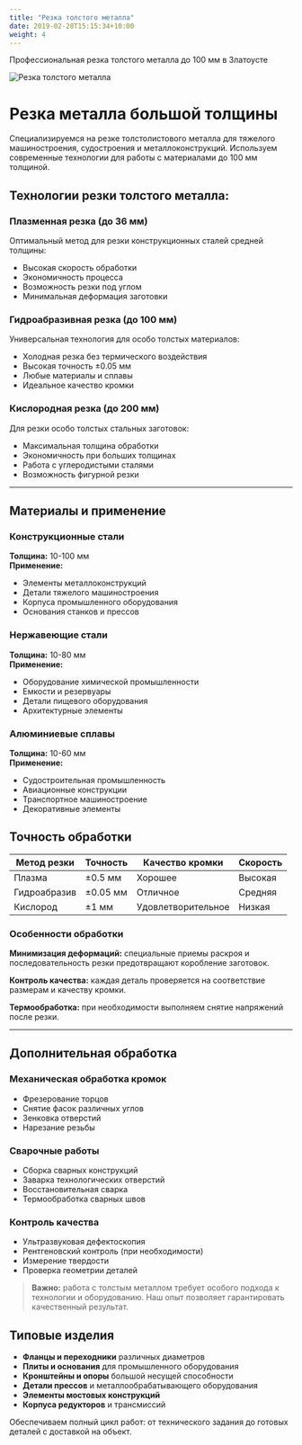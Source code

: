 ```yaml
---
title: "Резка толстого металла"
date: 2019-02-28T15:15:34+10:00
weight: 4
---
```


Профессиональная резка толстого металла до 100 мм в Златоусте

![Резка толстого металла](/images/austin-distel-nGc5RT2HmF0-unsplash.jpg)

# Резка металла большой толщины

Специализируемся на резке толстолистового металла для тяжелого машиностроения, судостроения и металлоконструкций. Используем современные технологии для работы с материалами до 100 мм толщиной.

## Технологии резки толстого металла:

### Плазменная резка (до 36 мм)

Оптимальный метод для резки конструкционных сталей средней толщины:
- Высокая скорость обработки
- Экономичность процесса
- Возможность резки под углом
- Минимальная деформация заготовки

### Гидроабразивная резка (до 100 мм)

Универсальная технология для особо толстых материалов:
- Холодная резка без термического воздействия
- Высокая точность ±0.05 мм
- Любые материалы и сплавы
- Идеальное качество кромки

### Кислородная резка (до 200 мм)

Для резки особо толстых стальных заготовок:
- Максимальная толщина обработки
- Экономичность при больших толщинах
- Работа с углеродистыми сталями
- Возможность фигурной резки

---

## Материалы и применение

### Конструкционные стали

**Толщина:** 10-100 мм  
**Применение:**
- Элементы металлоконструкций
- Детали тяжелого машиностроения
- Корпуса промышленного оборудования
- Основания станков и прессов

### Нержавеющие стали

**Толщина:** 10-80 мм  
**Применение:**
- Оборудование химической промышленности
- Емкости и резервуары
- Детали пищевого оборудования
- Архитектурные элементы

### Алюминиевые сплавы

**Толщина:** 10-60 мм  
**Применение:**
- Судостроительная промышленность
- Авиационные конструкции
- Транспортное машиностроение
- Декоративные элементы

## Точность обработки

| Метод резки | Точность | Качество кромки | Скорость |
| ----------- | -------- | --------------- | -------- |
| Плазма | ±0.5 мм | Хорошее | Высокая |
| Гидроабразив | ±0.05 мм | Отличное | Средняя |
| Кислород | ±1 мм | Удовлетворительное | Низкая |

### Особенности обработки

**Минимизация деформаций:** специальные приемы раскроя и последовательность резки предотвращают коробление заготовок.

**Контроль качества:** каждая деталь проверяется на соответствие размерам и качеству кромки.

**Термообработка:** при необходимости выполняем снятие напряжений после резки.

---

## Дополнительная обработка

### Механическая обработка кромок

- Фрезерование торцов
- Снятие фасок различных углов
- Зенковка отверстий
- Нарезание резьбы

### Сварочные работы

- Сборка сварных конструкций
- Заварка технологических отверстий
- Восстановительная сварка
- Термообработка сварных швов

### Контроль качества

- Ультразвуковая дефектоскопия
- Рентгеновский контроль (при необходимости)
- Измерение твердости
- Проверка геометрии деталей

> **Важно:** работа с толстым металлом требует особого подхода к технологии и оборудованию. Наш опыт позволяет гарантировать качественный результат.

## Типовые изделия

- **Фланцы и переходники** различных диаметров
- **Плиты и основания** для промышленного оборудования  
- **Кронштейны и опоры** большой несущей способности
- **Детали прессов** и металлообрабатывающего оборудования
- **Элементы мостовых конструкций**
- **Корпуса редукторов** и трансмиссий

Обеспечиваем полный цикл работ: от технического задания до готовых деталей с доставкой на объект.